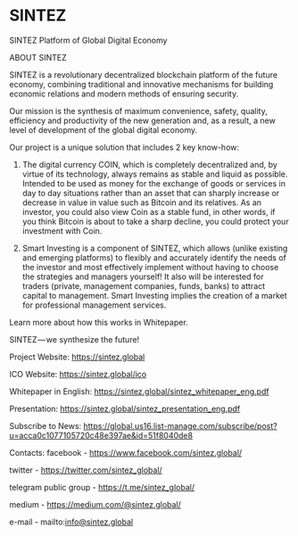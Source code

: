 # SINTEZ
SINTEZ Platform of Global Digital Economy

ABOUT SINTEZ

SINTEZ is a revolutionary decentralized blockchain platform of the future economy, combining traditional and innovative mechanisms for building economic relations and modern methods of ensuring security.

Our mission is the synthesis of maximum convenience, safety, quality, efficiency and productivity of the new generation and, as a result, a new level of development of the global digital economy.

Our project is a unique solution that includes 2 key know-how:

1. The digital currency COIN, which is completely decentralized and, by virtue of its technology, always remains as stable and liquid as possible. Intended to be used as money for the exchange of goods or services in day to day situations rather than an asset that can sharply increase or decrease in value in value such as Bitcoin and its relatives. As an investor, you could also view Coin as a stable fund, in other words, if you think Bitcoin is about to take a sharp decline, you could protect your investment with Coin.

2. Smart Investing is a component of SINTEZ, which allows (unlike existing and emerging platforms) to flexibly and accurately identify the needs of the investor and most effectively implement without having to choose the strategies and managers yourself! It also will be interested for traders (private, management companies, funds, banks) to attract capital to management. Smart Investing implies the creation of a market for professional management services.

Learn more about how this works in Whitepaper.

SINTEZ — we synthesize the future!

Project Website: https://sintez.global

ICO Website: https://sintez.global/ico

Whitepaper in English: https://sintez.global/sintez_whitepaper_eng.pdf

Presentation: https://sintez.global/sintez_presentation_eng.pdf

Subscribe to News: https://global.us16.list-manage.com/subscribe/post?u=acca0c1077105720c48e397ae&id=51f8040de8

Contacts:
facebook - https://www.facebook.com/sintez.global/

twitter - https://twitter.com/sintez_global/

telegram public group - https://t.me/sintez_global/

medium - https://medium.com/@sintez.global/

e-mail - mailto:info@sintez.global 


